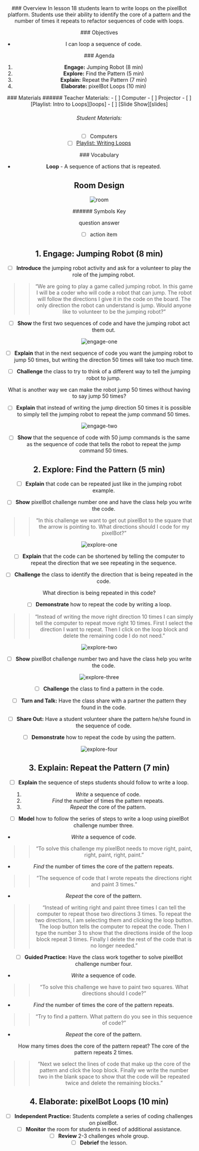 <header class='header' title='Writing Loops' subtitle='Lesson 18'/>

<notable>
<iconp src='/icons/activity.png'>### Overview</iconp>
In lesson 18 students learn to write loops on the pixelBot platform. Students use their ability to identify the core of a pattern and the number of times it repeats to refactor sequences of code with loops.

<iconp src='/icons/objectives.png'>### Objectives</iconp>
- I can loop a sequence of code.


<iconp src='/icons/agenda.png'>### Agenda</iconp>

1. **Engage:** Jumping Robot (8 min)
1. **Explore:** Find the Pattern (5 min)
1. **Explain:** Repeat the Pattern (7 min)
1. **Elaborate:**  pixelBot Loops (10 min)

<note>
<iconp src='/icons/materials.png'>### Materials</iconp>
###### Teacher Materials:
- [ ] Computer
- [ ] Projector
- [ ] [Playlist: Intro to Loops][loops]
- [ ] [Slide Show][slides]

###### Student Materials:
- [ ] Computers
- [ ] [Playlist: Writing Loops][writing]

<iconp src='/icons/vocab.png'>### Vocabulary</iconp>
- **Loop** - A sequence of actions that is repeated.

</note>

<pagebreak/>

## Room Design

![room](./images/layout-computer.png)

<note borderLeft='2px solid green' mt='2em'>
###### Symbols Key

<iconp ml='1.65em' type='question'>question</iconp>
<iconp ml='1.65em' type='answer'>answer</iconp>
- [ ] action item
</note>

<pagebreak/>

## 1. Engage: Jumping Robot (8 min)
- [ ] **Introduce** the jumping robot activity and ask for a volunteer to play the role of the jumping robot.
>> “We are going to play a game called jumping robot. In this game I will be a coder who will code a robot that can jump. The robot will follow the directions I give it in the code on the board. The only direction the robot can understand is jump. Would anyone like to volunteer to be the jumping robot?”

- [ ] **Show** the first two sequences of code and have the jumping robot act them out.

![engage-one](./images/engage-one.png)


- [ ] **Explain** that in the next sequence of code you want the jumping robot to jump 50 times, but writing the direction 50 times will take too much time.

- [ ] **Challenge** the class to try to think of a different way to tell the jumping robot to jump.

<iconp type='question'>What is another way we can make the robot jump 50 times without having to say jump 50 times?</iconp>

- [ ] **Explain** that instead of writing the jump direction 50 times it is possible to simply tell the jumping robot to repeat the jump command 50 times.

![engage-two](./images/engage-two.png)

- [ ] **Show** that the sequence of code with 50 jump commands is the same as the sequence of code that tells the robot to repeat the jump command 50 times.

## 2. Explore: Find the Pattern (5 min)
- [ ] **Explain** that code can be repeated just like in the jumping robot example.

- [ ] **Show** pixelBot challenge number one and have the class help you write the code.
>> “In this challenge we want to get out pixelBot to the square that the arrow is pointing to. What directions should I code for my pixelBot?”

![explore-one](./images/explore-one.png)

- [ ] **Explain** that the code can be shortened by telling the computer to repeat the direction that we see repeating in the sequence.

- [ ] **Challenge** the class to identify the direction that is being repeated in the code.

<iconp type='question'>What direction is being repeated in this code?</iconp>

- [ ] **Demonstrate** how to repeat the code by writing a loop.
>> “Instead of writing the move right direction 10 times I can simply tell the computer to repeat move right 10 times. First I select the direction I want to repeat. Then I click on the loop block and delete the remaining code I do not need.”

![explore-two](./images/explore-two.png)

- [ ] **Show** pixelBot challenge number two and have the class help you write the code.

![explore-three](./images/explore-three.png)

- [ ] **Challenge** the class to find a pattern in the code.

- [ ] **Turn and Talk:** Have the class share with a partner the pattern they found in the code.

- [ ] **Share Out:** Have a student volunteer share the pattern he/she found in the sequence of code.

- [ ] **Demonstrate** how to repeat the code by using the pattern.

![explore-four](./images/explore-four.png)

## 3. Explain: Repeat the Pattern (7 min)
- [ ] **Explain** the sequence of steps students should follow to write a loop.
	1. *Write* a sequence of code.
	2. *Find* the number of times the pattern repeats.
	3. *Repeat* the core of the pattern.

- [ ] **Model** how to follow the series of steps to write a loop using pixelBot challenge number three.

- *Write* a sequence of code.
>> “To solve this challenge my pixelBot needs to move right, paint, right, paint, right, paint.”

- *Find* the number of times the core of the pattern repeats.
>> “The sequence of code that I wrote repeats the directions right and paint 3 times.”

- *Repeat* the core of the pattern.
>>“Instead of writing right and paint three times I can tell the computer to repeat those two directions 3 times. To repeat the two directions, I am selecting them and clicking the loop button. The loop button tells the computer to repeat the code. Then I type the number 3 to show that the directions inside of the loop block repeat 3 times.  Finally I delete the rest of the code that is no longer needed.”

- [ ] **Guided Practice:** Have the class work together to solve pixelBot challenge number four.

- *Write* a sequence of code.
>> “To solve this challenge we have to paint two squares. What directions should I code?”

- *Find* the number of times the core of the pattern repeats.
>> “Try to find a pattern. What pattern do you see in this sequence of code?”

- *Repeat* the core of the pattern.

	<iconp type='question'>How many times does the core of the pattern repeat?</iconp>
	<iconp type='answer'>The core of the pattern repeats 2 times.</iconp>
>>“Next we select the lines of code that make up the core of the pattern and click the loop block. Finally we write the number two in the blank space to show that the code will be repeated twice and delete the remaining blocks.”

## 4. Elaborate: pixelBot Loops (10 min)
- [ ] **Independent Practice:** Students complete a series of coding challenges on pixelBot.
- [ ] **Monitor** the room for students in need of additional assistance.
- [ ] **Review** 2-3 challenges whole group.
- [ ] **Debrief** the lesson.  

</notable>

[slides]: https://docs.google.com/presentation/d/1f2ClHjwH3Iabu3DuI8YCBb9mKYMQmzznpzofZ9wG5II/edit#slide=id.p
[loops]: http://www.pixelbots.io/XBPDG
[writing]: http://www.pixelbots.io/V86L9
